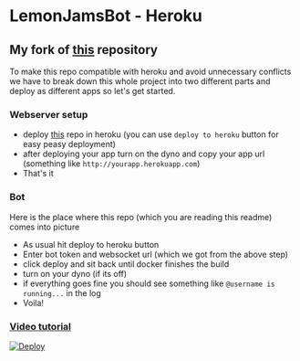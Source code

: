 # LemonJamsBot - Heroku
## My fork of [this](https://github.com/tgcallsjs/LemonJamsBot) repository 

To make this repo compatible with heroku and avoid unnecessary conflicts
we have to break down this whole project into two different parts and
deploy as different apps so let's get started.
### Webserver setup
* deploy [this](https://github.com/CW4RR10R/LemonJamServer) repo in heroku (you can use ```deploy to heroku``` button for easy peasy deployment)
* after deploying your app turn on the dyno and copy your app url (something like ```http://yourapp.herokuapp.com```)
* That's it 

### Bot
Here is the place where this repo (which you are reading this readme) comes into picture
* As usual hit deploy to heroku button
* Enter bot token and websocket url (which we got from the above step)
* click deploy and sit back until docker finishes the build
* turn on your dyno (if its off)
* if everything goes fine you should see something like ```@username is running...``` in the log
* Voila!

### [Video tutorial](http://www.youtube.com/watch?v=SiP51auEfuo)


[![Deploy](https://www.herokucdn.com/deploy/button.svg)](https://heroku.com/deploy?template=https://github.com/emrecengcodes/tg-caster/tree/main)

